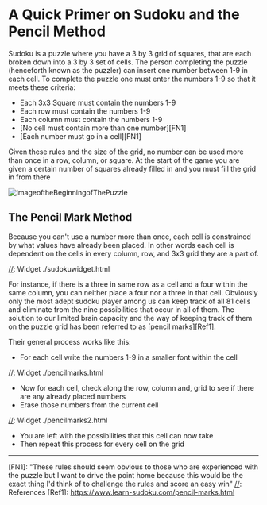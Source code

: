 # A Quick Primer on Sudoku and the Pencil Method

Sudoku is a puzzle where you have a 3 by 3 grid of squares, that are each broken down into a 3 by 3 set of cells.
The person completing the puzzle (henceforth known as the puzzler) can insert one number between 1-9 in each cell.
To complete the puzzle one must enter the numbers 1-9 so that it meets these criteria:

* Each 3x3 Square must contain the numbers 1-9
* Each row must contain the numbers 1-9
* Each column must contain the numbers 1-9
* [No cell must contain more than one number][FN1]
* [Each number must go in a cell][FN1]

Given these rules and the size of the grid, no number can be used more than once in a row, column, or square.
At the start of the game you are given a certain number of squares already filled in and you must fill the grid in from there

![ImageoftheBeginningofThePuzzle](../../assets/images/startinggame.svg "start of the puzzle")

## The Pencil Mark Method

Because you can't use a number more than once, each cell is constrained by what values have already been placed. In other words each cell is dependent on the cells in every column, row, and 3x3 grid they are a part of.

[//]: Widget ./sudokuwidget.html

For instance, if there is a three in same row as a cell and a four within the same column, you can neither place a four nor a three in that cell.
Obviously only the most adept sudoku player among us can keep track of all 81 cells and eliminate from the nine possibilities that occur in all of them. The solution to our limited brain capacity and the way of keeping track of them on the puzzle grid has been referred to as [pencil marks][Ref1].

Their general process works like this:

* For each cell write the numbers 1-9 in a smaller font within the cell

[//]: Widget ./pencilmarks.html

* Now for each cell, check along the row, column and, grid to see if there are any already placed numbers
* Erase those numbers from the current cell

[//]: Widget ./pencilmarks2.html

* You are left with the possibilities that this cell can now take
* Then repeat this process for every cell on the grid

---
[//]: Footnotes
[FN1]: "These rules should seem obvious to those who are experienced with the puzzle but I want to drive the point home because this would be the exact thing I'd think of to challenge the rules and score an easy win"
[//]: References
[Ref1]: https://www.learn-sudoku.com/pencil-marks.html
